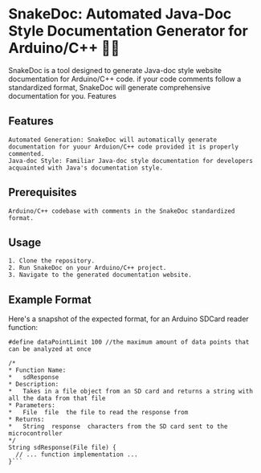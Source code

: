 # SnakeDoc: Automated Java-Doc Style Documentation Generator for Arduino/C++ 📜🐍

SnakeDoc is a tool designed to generate Java-doc style website documentation for Arduino/C++ code. if your code comments follow a standardized format, SnakeDoc will generate comprehensive documentation for you.
Features

## Features

    Automated Generation: SnakeDoc will automatically generate documentation for yuour Arduion/C++ code provided it is properly commented.
    Java-doc Style: Familiar Java-doc style documentation for developers acquainted with Java's documentation style.

## Prerequisites

    Arduino/C++ codebase with comments in the SnakeDoc standardized format.

## Usage

    1. Clone the repository.
    2. Run SnakeDoc on your Arduino/C++ project.
    3. Navigate to the generated documentation website.

## Example Format

Here's a snapshot of the expected format, for an Arduino SDCard reader function:

```
#define dataPointLimit 100 //the maximum amount of data points that can be analyzed at once

/*
* Function Name:
*   sdResponse
* Description:
*   Takes in a file object from an SD card and returns a string with all the data from that file
* Parameters:
*   File  file  the file to read the response from
* Returns:
*   String  response  characters from the SD card sent to the microcontroller
*/
String sdResponse(File file) {
  // ... function implementation ...
}```
